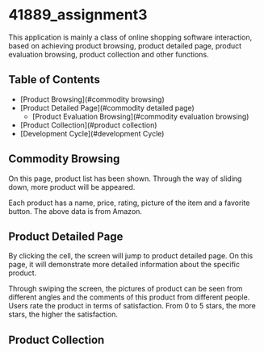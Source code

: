 # 41889_assignment3

This application is mainly a class of online shopping software interaction, based on achieving product browsing, product detailed page, product evaluation browsing, product collection and other functions.

## Table of Contents
- [Product Browsing](#commodity browsing)
- [Product Detailed Page](#commodity detailed page)
	- [Product Evaluation Browsing](#commodity evaluation browsing)
- [Product Collection](#product collection)
- [Development Cycle](#development Cycle)

## Commodity Browsing
On this page, product list has been shown. Through the way of sliding down, more product will be appeared.

Each product has a name, price, rating, picture of the item and a favorite button. The above data is from Amazon.

## Product Detailed Page
By clicking the cell, the screen will jump to product detailed page. On this page, it will demonstrate more detailed information about the specific product.

Through swiping the screen, the pictures of product can be seen from different angles and the comments of this product from different people. Users rate the product in terms of satisfaction. From 0 to 5 stars, the more stars, the higher the satisfaction.

## Product Collection
